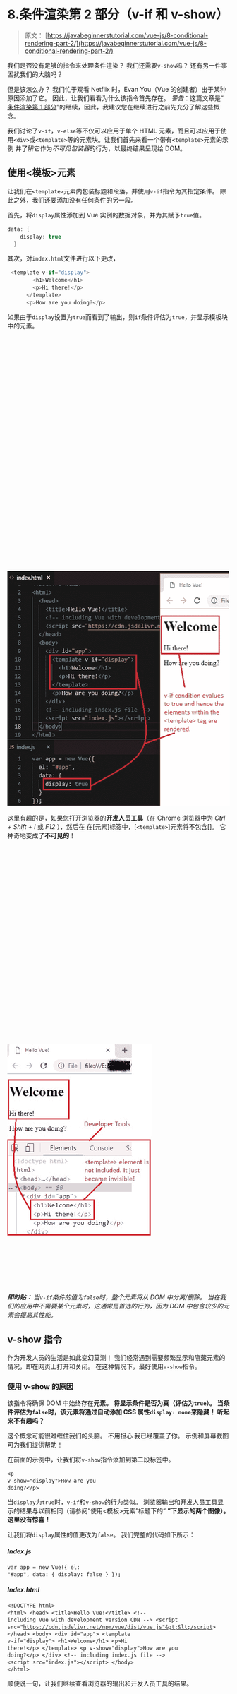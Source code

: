 # 8.条件渲染第 2 部分（v-if 和 v-show）

> 原文： [https://javabeginnerstutorial.com/vue-js/8-conditional-rendering-part-2/](https://javabeginnerstutorial.com/vue-js/8-conditional-rendering-part-2/)

我们是否没有足够的指令来处理条件渲染？ 我们还需要`v-show`吗？ 还有另一件事困扰我们的大脑吗？

但是该怎么办？ 我们忙于观看 Netflix 时，Evan You（Vue 的创建者）出于某种原因添加了它。 因此，让我们看看为什么该指令首先存在。 *警告*：这篇文章是“ [条件渲染第 1 部分](https://javabeginnerstutorial.com/vue-js/7-conditional-rendering-part-1/)”的继续，因此，我建议您在继续进行之前先充分了解这些概念。

我们讨论了`v-if`，`v-else`等不仅可以应用于单个 HTML 元素，而且可以应用于使用`<div>`或`<template>`等的元素块。让我们首先来看一个带有`<template>`元素的示例 并了解它作为*不可见包装器*的行为，以最终结果呈现给 DOM。

## 使用<模板>元素

让我们在`<template>`元素内包装标题和段落，并使用`v-if`指令为其指定条件。 除此之外，我们还要添加没有任何条件的另一段。

首先，将`display`属性添加到 Vue 实例的数据对象，并为其赋予`true`值。

```java
data: {
    display: true
  }
```

其次，对`index.html`文件进行以下更改，

```java
 <template v-if="display">
        <h1>Welcome</h1>
        <p>Hi there!</p>
      </template>
      <p>How are you doing?</p> 
```

如果由于`display`设置为`true`而看到了输出，则`if`条件评估为`true`，并显示模板块中的元素。

![v-if template block](data:image/svg+xml,%3Csvg%20xmlns='http://www.w3.org/2000/svg'%20viewBox='0%200%20520%20532'%3E%3C/svg%3E)

<noscript><img alt="v-if template block" class="alignnone size-full wp-image-14093" height="532" src="img/6e38ac6963bfa766ebb74bd9aa67b5ba.png" width="520"/><p>这里有趣的是，如果您打开浏览器的<strong>开发人员工具</strong>（在 Chrome 浏览器中为<em> Ctrl + Shift + I </em>或<em> F12 </em>），然后在 在[元素]标签中，[<code>&lt;template&gt;</code>]元素将不包含[]。 它神奇地变成了<strong>不可见的</strong>！</p><p><img alt="developer tools" class="alignnone size-full wp-image-14094" data-lazy-src="https://javabeginnerstutorial.com/wp-content/uploads/2018/11/10_p2-template-devTools.jpg" height="433" src="data:image/svg+xml,%3Csvg%20xmlns='http://www.w3.org/2000/svg'%20viewBox='0%200%20329%20433'%3E%3C/svg%3E" width="329"/></p><noscript><img alt="developer tools" class="alignnone size-full wp-image-14094" height="433" src="img/65cdd8584fd0a814f07052ca3cac578b.png" width="329"/><span class="ezoic-adpicker-ad" id="ezoic-pub-ad-placeholder-124"></span><span class="ezoic-ad box-4 adtester-container adtester-container-124" data-ez-name="javabeginnerstutorial_com-box-4" style="display:block !important;float:none;margin-bottom:2px !important;margin-left:0px !important;margin-right:0px !important;margin-top:2px !important;min-height:110px;min-width:728px;text-align:center !important;"><span class="ezoic-ad ezoic-adl" ezah="90" ezaw="728" id="div-gpt-ad-javabeginnerstutorial_com-box-4-0" style="position:relative;z-index:0;display:inline-block;min-height:90px;min-width:728px;"></span></span><p><strong> <em>即时贴：</em> </strong> <em>当<code>v-if</code>条件的值为<code>false</code>时，整个元素将从 DOM 中分离/删除。 当在我们的应用中不需要某个元素时，这通常是首选的行为，因为 DOM 中包含较少的元素会提高其性能。 </em></p><h2><strong> v-show 指令</strong></h2><p>作为开发人员的生活是如此变幻莫测！ 我们经常遇到需要频繁显示和隐藏元素的情况，即在网页上打开和关闭。 在这种情况下，最好使用<code>v-show</code>指令。</p><h3><strong>使用 v-show 的原因</strong></h3><p>该指令将确保 DOM 中始终存在<strong>元素。 将显示条件是否为真（评估为<code>true</code>）。 当条件评估为<code>false</code>时，该元素将通过自动添加 CSS 属性<code>display: none</code>来隐藏！ 听起来不有趣吗？</strong></p><p>这个概念可能很难缠住我们的头脑。 不用担心 我已经覆盖了你。 示例和屏幕截图可为我们提供帮助！</p><p>在前面的示例中，让我们将<code>v-show</code>指令添加到第二段标签中。</p><pre><code class="language-html">&lt;p v-show="display"&gt;How are you doing?&lt;/p&gt;</code></pre><p>当<code>display</code>为<code>true</code>时，<code>v-if</code>和<code>v-show</code>的行为类似。 浏览器输出和开发人员工具显示的结果与以前相同（请参阅“使用&lt;模板&gt;元素”标题下的“ <strong>”下显示的两个图像）。 这里没有惊喜！</strong></p><p>让我们将<code>display</code>属性的值更改为<code>false</code>。 我们完整的代码如下所示：</p><h4><em> Index.js </em></h4><pre><code class="language-javascript">var app = new Vue({ el: "#app", data: { display: false } });</code></pre><h4><em> Index.html </em></h4><pre><code class="language-html">&lt;!DOCTYPE html&gt; &lt;html&gt; &lt;head&gt; &lt;title&gt;Hello Vue!&lt;/title&gt; &lt;!-- including Vue with development version CDN --&gt; &lt;script src="https://cdn.jsdelivr.net/npm/vue/dist/vue.js"&gt;&lt;/script&gt; &lt;/head&gt; &lt;body&gt; &lt;div id="app"&gt; &lt;template v-if="display"&gt; &lt;h1&gt;Welcome&lt;/h1&gt; &lt;p&gt;Hi there!&lt;/p&gt; &lt;/template&gt; &lt;p v-show="display"&gt;How are you doing?&lt;/p&gt; &lt;/div&gt; &lt;!-- including index.js file --&gt; &lt;script src="index.js"&gt;&lt;/script&gt; &lt;/body&gt; &lt;/html&gt;</code></pre><p>顺便说一句，让我们继续查看浏览器的输出和开发人员工具的结果。</p><p><img alt="v-show hidden" class="alignnone size-full wp-image-14092" data-lazy-src="https://javabeginnerstutorial.com/wp-content/uploads/2018/11/13_p2-v-show-invisible-1.jpg" height="501" src="data:image/svg+xml,%3Csvg%20xmlns='http://www.w3.org/2000/svg'%20viewBox='0%200%20652%20501'%3E%3C/svg%3E" width="652"/></p><noscript><img alt="v-show hidden" class="alignnone size-full wp-image-14092" height="501" src="img/af8367091b132c8d43446a93f6ede57b.png" width="652"/><p>不出所料，由于<code>v-if</code>和<code>v-show</code>条件都评估为<code>false</code>，因此没有任何内容呈现给网页。 这里也没有什么魔术。 但是，当我们打开开发人员工具并仔细查看“ <strong> Elements </strong>”窗格时，有很多东西需要解码。</p><ol><li>具有<strong> v-if </strong>伪指令的<code>&lt;template&gt;</code>元素（包含<code>&lt;h1&gt;</code>和<code>&lt;p&gt;</code>元素）在评估为<code>false</code>时，已从 DOM 中删除了<strong>。</strong></li><li>仅具有<strong> v-show </strong>指令的第二个<code>&lt;p&gt;</code>元素<strong>使用 CSS <code>display</code>属性切换元素的可见性</strong>。 元素始终附加到 DOM，并且始终显示<strong>。 它只是变得不可见。 就这样！</strong></li></ol><h3><strong>当心！ </strong></h3><p>由于不支持将<code>v-show</code>与<code>&lt;template&gt;</code>元素一起使用，因此无法使用。 另外，它不适用于<code>v-else</code>（<code>if</code>和<code>else</code>是灵魂伴侣，你知道吗？！不是，<code>show</code>和<code>else</code>！）</p><h3><strong>那么，我应该使用 v-if 或 v-show 吗？ </strong></h3><p>好问题！ 如果您想<strong>切换</strong>，通常将<strong>经常切换为</strong>，因为 DOM 中始终存在该元素，请使用<strong> v-show </strong>，无论初始条件是否为<code>true</code>或<code>false</code>。 借助 CSS <code>display</code>属性只能切换可见性。 因此，初始渲染成本较高。</p><p>如果<strong>的状态<strong>的状态不经常更改/切换</strong>，尤其是在运行时，请使用<strong> v-if </strong>。 因为在这里附加和分离元素通常会变得昂贵。 另外，请记住，<code>v-if</code>是<strong>懒惰的</strong>，即，如果条件在初次渲染时评估为<code>false</code>，则直到条件变为<code>true</code>时，元素或块才会被渲染。 第一次。</strong></p><p>还在头上有雾吗？ 不用担心！ 练习是这里的关键。 抓住巫师的帽子和魔杖，尝试一些咒语（示例场景），您将掌握它！ 顺便说一下，以上讨论的所有代码都可以在<a href="https://github.com/JBTAdmin/vuejs"> GitHub 存储库</a>中找到。</p><p>祝您有美好的一天！</p><div class="sticky-nav" style="font-size: 15px;"><div class="sticky-nav-image"></div><div class="sticky-nav-holder"><div class="sticky-nav_item"><h6 class="heading-sm">下一篇文章</h6></div><h5 class="sticky-nav_heading " style="font-size: 15px;"><a href="https://javabeginnerstutorial.com/vue-js/9-rendering-lists-part-1/" title="9\. Rendering Lists Part 1 (Iterating over arrays)"> 9.渲染列表第 1 部分（遍历数组）</a></h5></div></div> </body> </html></noscript>